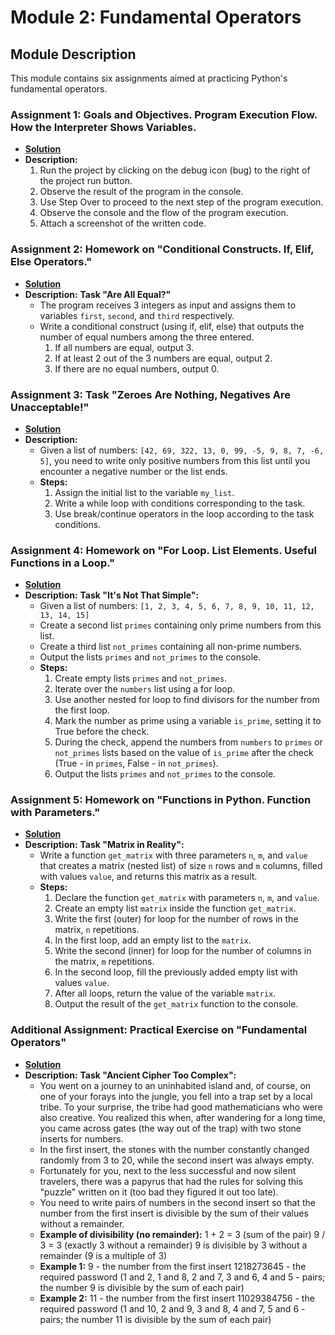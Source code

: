 # Module 2: Fundamental Operators

## Module Description
This module contains six assignments aimed at practicing Python's fundamental operators.

### Assignment 1: Goals and Objectives. Program Execution Flow. How the Interpreter Shows Variables.
- **[Solution](./hw1)**
- **Description:** 
  1. Run the project by clicking on the debug icon (bug) to the right of the project run button.
  2. Observe the result of the program in the console.
  3. Use Step Over to proceed to the next step of the program execution.
  4. Observe the console and the flow of the program execution.
  5. Attach a screenshot of the written code.

### Assignment 2: Homework on "Conditional Constructs. If, Elif, Else Operators."
- **[Solution](./hw2)**
- **Description:** **Task "Are All Equal?"**
  - The program receives 3 integers as input and assigns them to variables `first`, `second`, and `third` respectively.
  - Write a conditional construct (using if, elif, else) that outputs the number of equal numbers among the three entered.
    1. If all numbers are equal, output 3.
    2. If at least 2 out of the 3 numbers are equal, output 2.
    3. If there are no equal numbers, output 0.

### Assignment 3: Task "Zeroes Are Nothing, Negatives Are Unacceptable!"
- **[Solution](./hw3)**
- **Description:** 
  - Given a list of numbers: `[42, 69, 322, 13, 0, 99, -5, 9, 8, 7, -6, 5]`, 
  you need to write only positive numbers from this list until you encounter a negative number or the list ends.
  - **Steps:**
    1. Assign the initial list to the variable `my_list`.
    2. Write a while loop with conditions corresponding to the task.
    3. Use break/continue operators in the loop according to the task conditions.

### Assignment 4: Homework on "For Loop. List Elements. Useful Functions in a Loop."
- **[Solution](./hw4)**
- **Description:** **Task "It's Not That Simple":**
  - Given a list of numbers: `[1, 2, 3, 4, 5, 6, 7, 8, 9, 10, 11, 12, 13, 14, 15]`
  - Create a second list `primes` containing only prime numbers from this list.
  - Create a third list `not_primes` containing all non-prime numbers.
  - Output the lists `primes` and `not_primes` to the console.
  - **Steps:**
    1. Create empty lists `primes` and `not_primes`.
    2. Iterate over the `numbers` list using a for loop.
    3. Use another nested for loop to find divisors for the number from the first loop.
    4. Mark the number as prime using a variable `is_prime`, setting it to True before the check.
    5. During the check, append the numbers from `numbers` to `primes` or `not_primes` lists 
    based on the value of `is_prime` after the check (True - in `primes`, False - in `not_primes`).
    6. Output the lists `primes` and `not_primes` to the console.

### Assignment 5: Homework on "Functions in Python. Function with Parameters."
- **[Solution](./hw5)**
- **Description:** **Task "Matrix in Reality":**
  - Write a function `get_matrix` with three parameters `n`, `m`, and `value` 
  that creates a matrix (nested list) of size `n` rows and `m` columns, filled with values `value`, 
  and returns this matrix as a result.
  - **Steps:**
    1. Declare the function `get_matrix` with parameters `n`, `m`, and `value`.
    2. Create an empty list `matrix` inside the function `get_matrix`.
    3. Write the first (outer) for loop for the number of rows in the matrix, `n` repetitions.
    4. In the first loop, add an empty list to the `matrix`.
    5. Write the second (inner) for loop for the number of columns in the matrix, `m` repetitions.
    6. In the second loop, fill the previously added empty list with values `value`.
    7. After all loops, return the value of the variable `matrix`.
    8. Output the result of the `get_matrix` function to the console.

### Additional Assignment: Practical Exercise on "Fundamental Operators"
- **[Solution](./hw6)**
- **Description:**
  **Task "Ancient Cipher Too Complex":**
  - You went on a journey to an uninhabited island and, of course, on one of your forays into the jungle, 
  you fell into a trap set by a local tribe. 
  To your surprise, the tribe had good mathematicians who were also creative. 
  You realized this when, after wandering for a long time, 
  you came across gates (the way out of the trap) with two stone inserts for numbers. 
  - In the first insert, the stones with the number constantly changed randomly from 3 to 20, 
  while the second insert was always empty.
  - Fortunately for you, next to the less successful and now silent travelers, 
  there was a papyrus that had the rules for solving this "puzzle" written on it (too bad they figured it out too late).
  - You need to write pairs of numbers in the second insert 
  so that the number from the first insert is divisible by the sum of their values without a remainder.
  - **Example of divisibility (no remainder):**
    1 + 2 = 3 (sum of the pair)
    9 / 3 = 3 (exactly 3 without a remainder)
    9 is divisible by 3 without a remainder (9 is a multiple of 3)
  - **Example 1:**
    9 - the number from the first insert
    1218273645 - the required password (1 and 2, 1 and 8, 2 and 7, 3 and 6, 4 and 5 - pairs; 
    the number 9 is divisible by the sum of each pair)
  - **Example 2:**
    11 - the number from the first insert
    11029384756 - the required password (1 and 10, 2 and 9, 3 and 8, 4 and 7, 5 and 6 - pairs; the number 11 is divisible by the sum of each pair)
